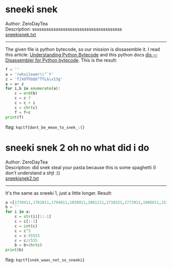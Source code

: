 # sneeki snek  
Author: ZeroDayTea  
Description: ssssssssssssssssssssssssssssssssssssss  
[sneekisnek.txt](https://2021.killerqueenctf.org/Public/sneekisnek.txt)  

--------------------------------------------------------------------------------
The given file is python bytecode, so our mission is dissasemble it. I read this article: [Understanding Python Bytecode](https://towardsdatascience.com/understanding-python-bytecode-e7edaae8734d) and this python docs [dis — Disassembler for Python bytecode](https://docs.python.org/3/library/dis.html). This is the result:

```python
f = ''
a = 'rwhxi}eomr\\^`Y'
z = 'f]XdThbQd^TYL&\x13g'
a = a+ z
for i,b in enumerate(a):
	c = ord(b)
	c = c-7
	c = c + i
	c = chr(c)
	f = f+c
print(f)    
``` 
 
flag: `kqctf{dont_be_mean_to_snek_:(}`  

# sneeki snek 2 oh no what did i do
Author: ZeroDayTea  
Description: did snek steal your pasta because this is some spaghetti (I don't understand a shjt :))  
[sneekisnek2.txt](https://2021.killerqueenctf.org/Public/sneekisnek2.txt)

-----------------------------------------------------------------------
It's the same as sneeki 1, just a little longer. Result:
```python
a =[1739411,1762811,1794011,1039911,1061211,1718321,1773911,1006611,1516111,1739411,1582801,1506121,1783901,1783901,1773911,1582801,1006611,1561711,1039911,1582801,1773911,1561711,1582801,1773911,1006611,1516111,1516111,1739411,1728311,1539421]
b = ''
for i in a:
	c = str(i)[::-1]
	c = c[:-1]
	c = int(c)
	c = c^5
	c = c-55555
	c = c//555
	b = b+chr(c)
print(b)
```
flag: `kqctf{snek_waas_not_so_sneeki}`
	
